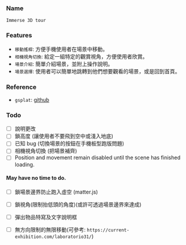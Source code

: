 ### Name
`Immerse 3D tour`

### Features
- `移動搖桿`: 方便手機使用者在場景中移動。
- `相機視角切換`: 給定一組特定的觀賞視角，方便使用者欣賞。
- `場景介紹`: 簡單介紹場景，並附上操作說明。
- `場景選擇`: 使用者可以簡單地跳轉到他們想要觀看的場景，或是回到首頁。

### Reference
- `gsplat`: [github](https://github.com/huggingface/gsplat.js)

### Todo
- [ ] 說明更改
- [ ] 鎖高度 (讓使用者不要飛到空中或淺入地底)
- [ ] 已知 bug (切換場景的按鈕在手機板型跑版問題)
- [ ] 相機視角切換 (把場景補齊)
- [ ] Position and movement remain disabled until the scene has finished loading.

#### May have no time to do.
- [ ] 鎖場景邊界防止跑入虛空 (matter.js)
- [ ] 鎖視角(限制抬低頭的角度)(或許可透過場景邊界來達成)
- [ ] 彈出物品特寫及文字說明框
- [ ] 無方向限制的無限移動(可參考: `https://current-exhibition.com/laboratorio31/`)

